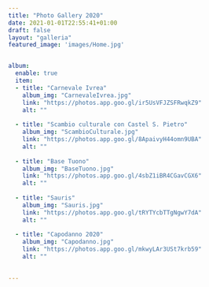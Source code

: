```yaml
---
title: "Photo Gallery 2020"
date: 2021-01-01T22:55:41+01:00
draft: false
layout: "galleria"
featured_image: 'images/Home.jpg'


album:
  enable: true
  item:
  - title: "Carnevale Ivrea"
    album_img: "CarnevaleIvrea.jpg"
    link: "https://photos.app.goo.gl/ir5UsVFJZSFRwqkZ9"
    alt: ""
  
  - title: "Scambio culturale con Castel S. Pietro"
    album_img: "ScambioCulturale.jpg"
    link: "https://photos.app.goo.gl/8ApaivyH44omn9UBA"
    alt: ""
  
  - title: "Base Tuono"
    album_img: "BaseTuono.jpg"
    link: "https://photos.app.goo.gl/4sbZ1iBR4CGavCGX6"
    alt: ""
  
  - title: "Sauris"
    album_img: "Sauris.jpg"
    link: "https://photos.app.goo.gl/tRYTYcbTTgNgwY7dA"
    alt: ""
  
  - title: "Capodanno 2020"
    album_img: "Capodanno.jpg"
    link: "https://photos.app.goo.gl/mkwyLAr3USt7krb59"
    alt: ""
  

---
```


